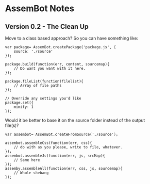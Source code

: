 # AssemBot Notes

## Version 0.2 - The Clean Up

Move to a class based approach? So you can have something like:

	var package= AssemBot.createPackage('package.js', {
		source: './source'
	});
	
	package.build(function(err, content, sourcemap){
		// Do want you want with it here.
	});
	
	package.fileList(function(filelist){
		// Array of file paths
	});
	
	// Override any settings you'd like
	package.set({
		minify: 1
	});

Would it be better to base it on the source folder instead of the output file(s)?

	var assembot= AssemBot.createFromSource('./source');
	
	assembot.assembleCss(function(err, css){
		// do with as you please, write to file, whatever.
	});
	assembot.assembleJs(function(err, js, srcMap){
		// Same here
	});
	assemby.assembleAll(function(err, css, js, sourcemap){
		// Whole shebang
	});


